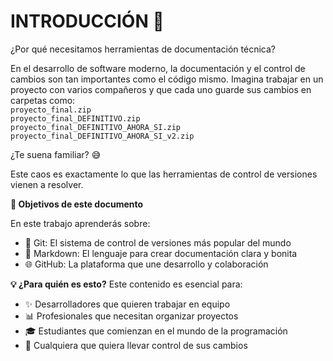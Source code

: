 # INTRODUCCIÓN 👋

¿Por qué necesitamos herramientas de documentación técnica?

En el desarrollo de software moderno, la documentación y el control de cambios son tan importantes como el código mismo. Imagina trabajar en un proyecto con varios compañeros y que cada uno guarde sus cambios en carpetas como:  
`proyecto_final.zip`  
`proyecto_final_DEFINITIVO.zip`  
`proyecto_final_DEFINITIVO_AHORA_SI.zip`  
`proyecto_final_DEFINITIVO_AHORA_SI_v2.zip`

¿Te suena familiar? 😅 

Este caos es exactamente lo que las herramientas de control de versiones vienen a resolver.

**🎯 Objetivos de este documento**

En este trabajo aprenderás sobre:

* 🔧 Git: El sistema de control de versiones más popular del mundo  
* 📝 Markdown: El lenguaje para crear documentación clara y bonita  
* 🌐 GitHub: La plataforma que une desarrollo y colaboración  

**💡 ¿Para quién es esto?**
Este contenido es esencial para:

* ✨ Desarrolladores que quieren trabajar en equipo  
* 📊 Profesionales que necesitan organizar proyectos  
* 🎓 Estudiantes que comienzan en el mundo de la programación  
* 🚀 Cualquiera que quiera llevar control de sus cambios
